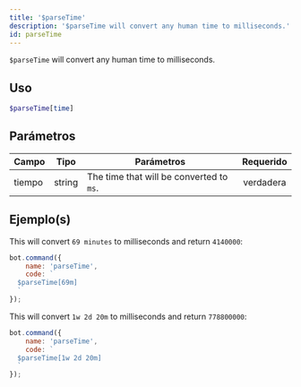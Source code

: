 ```yaml
---
title: '$parseTime'
description: '$parseTime will convert any human time to milliseconds.'
id: parseTime
---
```


`$parseTime` will convert any human time to milliseconds.

## Uso

```php
$parseTime[time]
```

## Parámetros

| Campo  | Tipo   | Parámetros                               | Requerido |
| ------ | ------ | ---------------------------------------- |:---------:|
| tiempo | string | The time that will be converted to `ms`. | verdadera |

## Ejemplo(s)

This will convert `69 minutes` to milliseconds and return `4140000`:

```javascript
bot.command({
    name: 'parseTime',
    code: `
  $parseTime[69m]
  `
});
```

This will convert `1w 2d 20m` to milliseconds and return `778800000`:

```javascript
bot.command({
    name: 'parseTime',
    code: `
  $parseTime[1w 2d 20m]
  `
});
```
